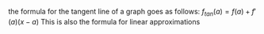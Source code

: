 the formula for the tangent line of a graph goes as follows:
$f_{tan}(a)=f(a)+f'(a)(x-a)$ 
This is also the formula for linear approximations